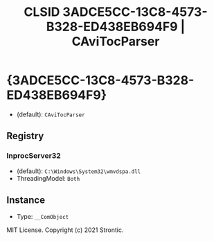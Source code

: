 ﻿---
title: "CLSID 3ADCE5CC-13C8-4573-B328-ED438EB694F9 | CAviTocParser"
excerpt: What is COM-Object CLSID 3ADCE5CC-13C8-4573-B328-ED438EB694F9?
---

# {3ADCE5CC-13C8-4573-B328-ED438EB694F9}

* (default): `CAviTocParser`

## Registry


### InprocServer32

* (default): `C:\Windows\System32\wmvdspa.dll`
* ThreadingModel: `Both`

## Instance

* Type: `__ComObject`

MIT License. Copyright (c) 2021 Strontic.


